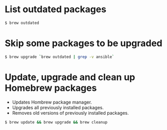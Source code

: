 # List outdated packages
```bash
$ brew outdated
```

# Skip some packages to be upgraded
```bash
$ brew upgrade `brew outdated | grep -v ansible`
```

# Update, upgrade and clean up Homebrew packages

- Updates Hombrew package manager.
- Upgrades all previously installed packages.
- Removes old versions of previously installed packages.

```bash
$ brew update && brew upgrade && brew cleanup
```
